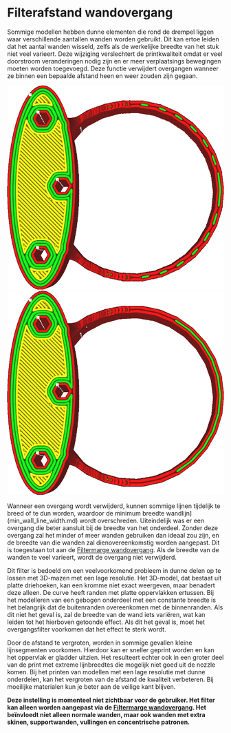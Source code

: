 Filterafstand wandovergang
====
Sommige modellen hebben dunne elementen die rond de drempel liggen waar verschillende aantallen wanden worden gebruikt. Dit kan ertoe leiden dat het aantal wanden wisseld, zelfs als de werkelijke breedte van het stuk niet veel varieert. Deze wijziging verslechtert de printkwaliteit omdat er veel doorstroom veranderingen nodig zijn en er meer verplaatsings bewegingen moeten worden toegevoegd. Deze functie verwijdert overgangen wanneer ze binnen een bepaalde afstand heen en weer zouden zijn gegaan.

<!--screenshot {
"image_path": "wall_transition_filter_off.png",
"modellen": [{"script": "signet.scad"}],
"camerapositie": [0, 11, 106],
"instellingen": {
	"wall_transition_filter_distance": 0,
	"wall_transition_filter_margin": 0,
	"wall_line_count": 3
},
"kleuren": 64
}-->
<!--screenshot {
"image_path": "wall_transition_filter_on.png",
"modellen": [{"script": "signet.scad"}],
"camerapositie": [0, 11, 106],
"instellingen": {
	"wall_transition_filter_distance": 100,
	"wall_transition_filter_margin": 0.2,
	"wall_line_count": 3
},
"kleuren": 64
}-->
![Zonder een filter, overgangen tussen 2 en 3 wanden](../../../articles/images/wall_transition_filter_off.png)
![Met filter wodt niet meer gewijzigd](../../../articles/images/wall_transition_filter_on.png)

Wanneer een overgang wordt verwijderd, kunnen sommige lijnen tijdelijk te breed of te dun worden, waardoor de minimum breedte wandlijn](min_wall_line_width.md) wordt overschreden. Uiteindelijk was er een overgang die beter aansluit bij de breedte van het onderdeel. Zonder deze overgang zal het minder of meer wanden gebruiken dan ideaal zou zijn, en de breedte van die wanden zal dienovereenkomstig worden aangepast. Dit is toegestaan ​​tot aan de [Filtermarge wandovergang](wall_transition_filter_deviation.md). Als de breedte van de wanden te veel varieert, wordt de overgang niet verwijderd.

Dit filter is bedoeld om een ​​veelvoorkomend probleem in dunne delen op te lossen met 3D-mazen met een lage resolutie. Het 3D-model, dat bestaat uit platte driehoeken, kan een kromme niet exact weergeven, maar benadert deze alleen. De curve heeft randen met platte oppervlakken ertussen. Bij het modelleren van een gebogen onderdeel met een constante breedte is het belangrijk dat de buitenranden overeenkomen met de binnenranden. Als dit niet het geval is, zal de breedte van de wand iets variëren, wat kan leiden tot het hierboven getoonde effect. Als dit het geval is, moet het overgangsfilter voorkomen dat het effect te sterk wordt.

Door de afstand te vergroten, worden in sommige gevallen kleine lijnsegmenten voorkomen. Hierdoor kan er sneller geprint worden en kan het oppervlak er gladder uitzien. Het resulteert echter ook in een groter deel van de print met extreme lijnbreedtes die mogelijk niet goed uit de nozzle komen. Bij het printen van modellen met een lage resolutie met dunne onderdelen, kan het vergroten van de afstand de kwaliteit verbeteren. Bij moeilijke materialen kun je beter aan de veilige kant blijven.

**Deze instelling is momenteel niet zichtbaar voor de gebruiker. Het filter kan alleen worden aangepast via de [Filtermarge wandovergang](wall_transition_filter_deviation.md). Het beïnvloedt niet alleen normale wanden, maar ook wanden met extra skinen, supportwanden, vullingen en concentrische patronen.**